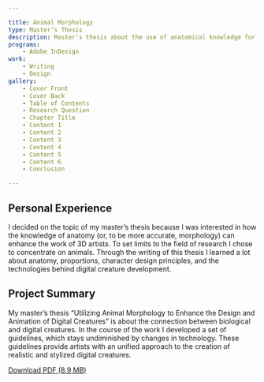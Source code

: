 ```yaml
---

title: Animal Morphology
type: Master’s Thesis
description: Master’s thesis about the use of anatomical knowledge for the creation of digital creatures.
programs:
    - Adobe InDesign
work:
    - Writing
    - Design
gallery:
    - Cover Front
    - Cover Back
    - Table of Contents
    - Research Question
    - Chapter Title
    - Content 1
    - Content 2
    - Content 3
    - Content 4
    - Content 5
    - Content 6
    - Conclusion

---
```


## Personal Experience
I decided on the topic of my master’s thesis because I was interested in how the knowledge of anatomy (or, to be more 
accurate, morphology) can enhance the work of 3D artists. To set limits to the field of research I chose to concentrate 
on animals. Through the writing of this thesis I learned a lot about anatomy, proportions, character design principles, 
and the technologies behind digital creature development.

## Project Summary
My master’s thesis “Utilizing Animal Morphology to Enhance the Design and Animation of Digital Creatures” is about the 
connection between biological and digital creatures. In the course of the work I developed a set of guidelines, which 
stays undiminished by changes in technology. These guidelines provide artists with an unified approach to the creation 
of realistic and stylized digital creatures.

<p class="additional-links">
    <a href="/downloads/animal-morphology.pdf" target="_blank" title="Utilizing Animal Morphology to Enhance the Design and Animation of Digital Creatures">
        Download PDF (8.9 MB)
    </a>
</p>

